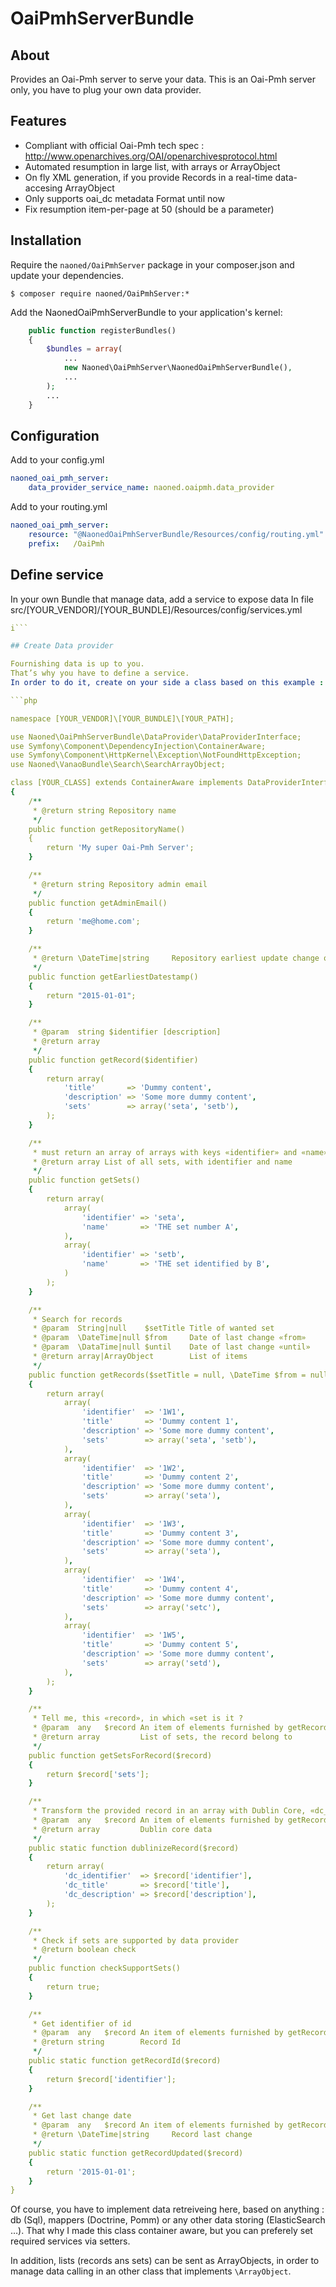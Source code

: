# OaiPmhServerBundle

## About

Provides an Oai-Pmh server to serve your data.
This is an Oai-Pmh server only, you have to plug your own data provider.

## Features

* Compliant with official Oai-Pmh tech spec : http://www.openarchives.org/OAI/openarchivesprotocol.html
* Automated resumption in large list, with arrays or ArrayObject
* On fly XML generation, if you provide Records in a real-time data-accesing ArrayObject
* Only supports oai_dc metadata Format until now
* Fix resumption item-per-page at 50 (should be a parameter)

## Installation

Require the `naoned/OaiPmhServer` package in your composer.json and update your dependencies.

    $ composer require naoned/OaiPmhServer:*

Add the NaonedOaiPmhServerBundle to your application's kernel:

```php
    public function registerBundles()
    {
        $bundles = array(
            ...
            new Naoned\OaiPmhServer\NaonedOaiPmhServerBundle(),
            ...
        );
        ...
    }
```

## Configuration


Add to your config.yml
```yml
naoned_oai_pmh_server:
    data_provider_service_name: naoned.oaipmh.data_provider
```

Add to your routing.yml
```yml
naoned_oai_pmh_server:
    resource: "@NaonedOaiPmhServerBundle/Resources/config/routing.yml"
    prefix:   /OaiPmh

```

## Define service

In your own Bundle that manage data, add a service to expose data
In file src/[YOUR_VENDOR]/[YOUR_BUNDLE]/Resources/config/services.yml
```yml
i```

## Create Data provider

Fournishing data is up to you.
That’s why you have to define a service.
In order to do it, create on your side a class based on this example :

```php

namespace [YOUR_VENDOR]\[YOUR_BUNDLE]\[YOUR_PATH];

use Naoned\OaiPmhServerBundle\DataProvider\DataProviderInterface;
use Symfony\Component\DependencyInjection\ContainerAware;
use Symfony\Component\HttpKernel\Exception\NotFoundHttpException;
use Naoned\VanaoBundle\Search\SearchArrayObject;

class [YOUR_CLASS] extends ContainerAware implements DataProviderInterface
{
    /**
     * @return string Repository name
     */
    public function getRepositoryName()
    {
        return 'My super Oai-Pmh Server';
    }

    /**
     * @return string Repository admin email
     */
    public function getAdminEmail()
    {
        return 'me@home.com';
    }

    /**
     * @return \DateTime|string     Repository earliest update change on data
     */
    public function getEarliestDatestamp()
    {
        return "2015-01-01";
    }

    /**
     * @param  string $identifier [description]
     * @return array
     */
    public function getRecord($identifier)
    {
        return array(
            'title'       => 'Dummy content',
            'description' => 'Some more dummy content',
            'sets'        => array('seta', 'setb'),
        );
    }

    /**
     * must return an array of arrays with keys «identifier» and «name»
     * @return array List of all sets, with identifier and name
     */
    public function getSets()
    {
        return array(
            array(
                'identifier' => 'seta',
                'name'       => 'THE set number A',
            ),
            array(
                'identifier' => 'setb',
                'name'       => 'THE set identified by B',
            )
        );
    }

    /**
     * Search for records
     * @param  String|null    $setTitle Title of wanted set
     * @param  \DateTime|null $from     Date of last change «from»
     * @param  \DataTime|null $until    Date of last change «until»
     * @return array|ArrayObject        List of items
     */
    public function getRecords($setTitle = null, \DateTime $from = null, \DataTime $until = null)
    {
        return array(
            array(
                'identifier'  => '1W1',
                'title'       => 'Dummy content 1',
                'description' => 'Some more dummy content',
                'sets'        => array('seta', 'setb'),
            ),
            array(
                'identifier'  => '1W2',
                'title'       => 'Dummy content 2',
                'description' => 'Some more dummy content',
                'sets'        => array('seta'),
            ),
            array(
                'identifier'  => '1W3',
                'title'       => 'Dummy content 3',
                'description' => 'Some more dummy content',
                'sets'        => array('seta'),
            ),
            array(
                'identifier'  => '1W4',
                'title'       => 'Dummy content 4',
                'description' => 'Some more dummy content',
                'sets'        => array('setc'),
            ),
            array(
                'identifier'  => '1W5',
                'title'       => 'Dummy content 5',
                'description' => 'Some more dummy content',
                'sets'        => array('setd'),
            ),
        );
    }

    /**
     * Tell me, this «record», in which «set is it ?
     * @param  any   $record An item of elements furnished by getRecords method
     * @return array         List of sets, the record belong to
     */
    public function getSetsForRecord($record)
    {
        return $record['sets'];
    }

    /**
     * Transform the provided record in an array with Dublin Core, «dc_title»  style
     * @param  any   $record An item of elements furnished by getRecords method
     * @return array         Dublin core data
     */
    public static function dublinizeRecord($record)
    {
        return array(
            'dc_identifier'  => $record['identifier'],
            'dc_title'       => $record['title'],
            'dc_description' => $record['description'],
        );
    }

    /**
     * Check if sets are supported by data provider
     * @return boolean check
     */
    public function checkSupportSets()
    {
        return true;
    }

    /**
     * Get identifier of id
     * @param  any   $record An item of elements furnished by getRecords method
     * @return string        Record Id
     */
    public static function getRecordId($record)
    {
        return $record['identifier'];
    }

    /**
     * Get last change date
     * @param  any   $record An item of elements furnished by getRecords method
     * @return \DateTime|string     Record last change
     */
    public static function getRecordUpdated($record)
    {
        return '2015-01-01';
    }
}

```

Of course, you have to implement data retreiveing here, based on anything : db (Sql), mappers (Doctrine, Pomm) or any other data storing (ElasticSearch …). That why I made this class container aware, but you can preferely set required services via setters.

In addition, lists (records ans sets) can be sent as ArrayObjects, in order to manage data calling in an other class that implements ```\ArrayObject```.
